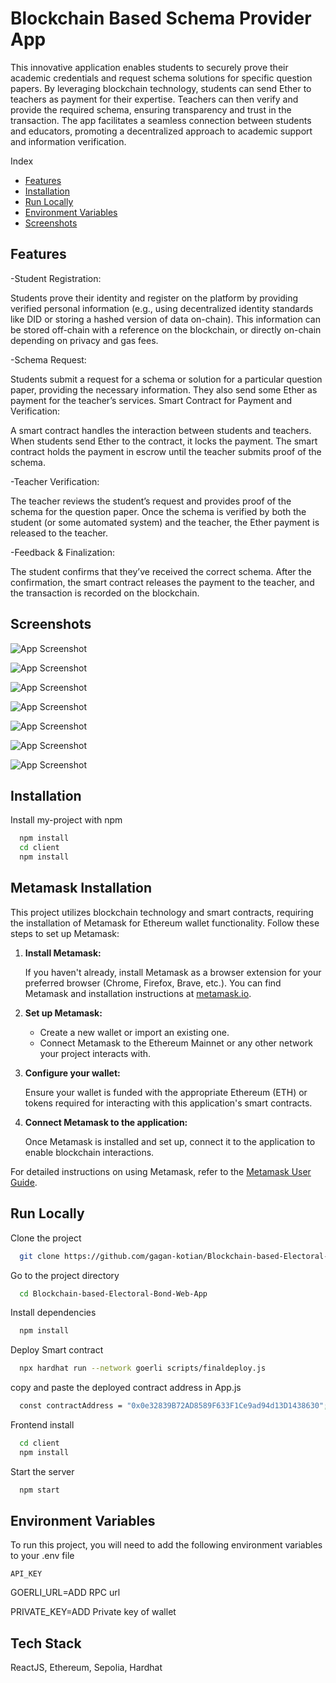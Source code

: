 # Blockchain Based Schema Provider App

This innovative application enables students to securely prove their academic credentials and request schema solutions for specific question papers. By leveraging blockchain technology, students can send Ether to teachers as payment for their expertise. Teachers can then verify and provide the required schema, ensuring transparency and trust in the transaction. The app facilitates a seamless connection between students and educators, promoting a decentralized approach to academic support and information verification.

Index
- [Features](#Features)
- [Installation](#installation)
- [Run Locally](##RunLocally)
- [Environment Variables](##Environmentalvariables)
- [Screenshots](#Screenshots)
  

## Features

-Student Registration:

Students prove their identity and register on the platform by providing verified personal information (e.g., using decentralized identity standards like DID or storing a hashed version of data on-chain).
This information can be stored off-chain with a reference on the blockchain, or directly on-chain depending on privacy and gas fees.

-Schema Request:

Students submit a request for a schema or solution for a particular question paper, providing the necessary information.
They also send some Ether as payment for the teacher’s services.
Smart Contract for Payment and Verification:

A smart contract handles the interaction between students and teachers. When students send Ether to the contract, it locks the payment.
The smart contract holds the payment in escrow until the teacher submits proof of the schema.

-Teacher Verification:

The teacher reviews the student’s request and provides proof of the schema for the question paper.
Once the schema is verified by both the student (or some automated system) and the teacher, the Ether payment is released to the teacher.

-Feedback & Finalization:

The student confirms that they’ve received the correct schema.
After the confirmation, the smart contract releases the payment to the teacher, and the transaction is recorded on the blockchain.

## Screenshots

![App Screenshot](https://i.postimg.cc/26v9cYt4/schema.png)

![App Screenshot](https://i.postimg.cc/9Qm3DDns/schema2.png)

![App Screenshot](https://i.postimg.cc/jjBk42Mx/Meta-Mask-27-05-2024-22-07-53.png)

![App Screenshot](https://i.postimg.cc/9Qm3DDns/schema2.png)

![App Screenshot](https://i.postimg.cc/prQWtgmj/aaetherscan2.png)

![App Screenshot](https://i.postimg.cc/ZnN9v7CY/aaetherscan1.png)

![App Screenshot](https://i.postimg.cc/MHPwYKZ6/aaetherscan3.png)

## Installation

Install my-project with npm

```bash
  npm install
  cd client
  npm install
```
## Metamask Installation

This project utilizes blockchain technology and smart contracts, requiring the installation of Metamask for Ethereum wallet functionality. Follow these steps to set up Metamask:

1. **Install Metamask:**

   If you haven't already, install Metamask as a browser extension for your preferred browser (Chrome, Firefox, Brave, etc.). You can find Metamask and installation instructions at [metamask.io](https://metamask.io/).

2. **Set up Metamask:**

   - Create a new wallet or import an existing one.
   - Connect Metamask to the Ethereum Mainnet or any other network your project interacts with.

3. **Configure your wallet:**

   Ensure your wallet is funded with the appropriate Ethereum (ETH) or tokens required for interacting with this application's smart contracts.

4. **Connect Metamask to the application:**

   Once Metamask is installed and set up, connect it to the application to enable blockchain interactions.

For detailed instructions on using Metamask, refer to the [Metamask User Guide](https://metamask.zendesk.com/hc/en-us/categories/360001824191).

## Run Locally

Clone the project

```bash
  git clone https://github.com/gagan-kotian/Blockchain-based-Electoral-Bond-Web-App.git
```

Go to the project directory

```bash
  cd Blockchain-based-Electoral-Bond-Web-App
```

Install dependencies

```bash
  npm install
```
Deploy Smart contract
```bash
  npx hardhat run --network goerli scripts/finaldeploy.js
```
copy and paste the deployed contract address in App.js
```bash
  const contractAddress = "0x0e32839B72AD8589F633F1Ce9ad94d13D1438630";
```

Frontend install

```bash
  cd client
  npm install
```

Start the server

```bash
  npm start
```


## Environment Variables

To run this project, you will need to add the following environment variables to your .env file

`API_KEY`

GOERLI_URL=ADD RPC url

PRIVATE_KEY=ADD Private key of wallet

## Tech Stack

ReactJS,
Ethereum,
Sepolia,
Hardhat
